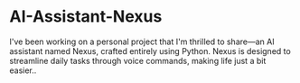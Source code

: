 # AI-Assistant-Nexus
I've been working on a personal project that I'm thrilled to share—an AI assistant named Nexus, crafted entirely using Python. Nexus is designed to streamline daily tasks through voice commands, making life just a bit easier..
